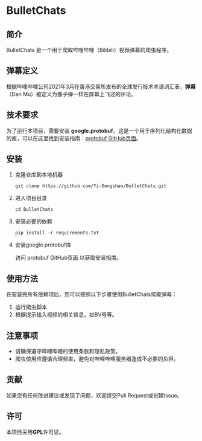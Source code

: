 # BulletChats

## 简介
BulletChats 是一个用于爬取哔哩哔哩（Bilibili）视频弹幕的爬虫程序。

## 弹幕定义
根据哔哩哔哩公司2021年3月在香港交易所发布的全球发行技术术语词汇表，**弹幕**（Dan Mu）被定义为像子弹一样在屏幕上飞过的评论。

## 技术要求
为了运行本项目，需要安装 **google.protobuf**。这是一个用于序列化结构化数据的库，可以在这里找到安装指南：[protobuf GitHub页面](https://github.com/protocolbuffers/protobuf)。

## 安装
1. 克隆仓库到本地机器
   
   ```git clone https://github.com/Yi-Dongshan/BulletChats.git```
3. 进入项目目录

   ```cd BulletChats```
5. 安装必要的依赖

   ```pip install -r requirements.txt```
7. 安装google.protobuf库

   访问 protobuf GitHub页面 以获取安装指南。

## 使用方法
在安装完所有依赖项后，您可以按照以下步骤使用BulletChats爬取弹幕：
1. 运行爬虫脚本
2. 根据提示输入视频的相关信息，如BV号等。

## 注意事项
- 请确保遵守哔哩哔哩的使用条款和隐私政策。
- 爬虫使用应遵循合理频率，避免对哔哩哔哩服务器造成不必要的负担。

## 贡献
如果您有任何改进建议或发现了问题，欢迎提交Pull Request或创建Issue。

## 许可
本项目采用**GPL**许可证。
